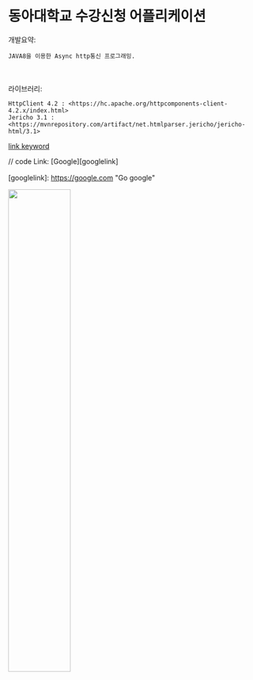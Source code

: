 동아대학교 수강신청 어플리케이션
=============


개발요약:

    JAVA8을 이용한 Async http통신 프로그래밍.
    
　
 
라이브러리:

    HttpClient 4.2 : <https://hc.apache.org/httpcomponents-client-4.2.x/index.html>
    Jericho 3.1 : <https://mvnrepository.com/artifact/net.htmlparser.jericho/jericho-html/3.1>


[link keyword][id]

[id]: URL "Optional Title here"

// code
Link: [Google][googlelink]

[googlelink]: https://google.com "Go google"　
    





<img src="https://user-images.githubusercontent.com/40492343/69025588-013e4e80-0a0b-11ea-923e-3337e0ec6d16.png" width="50%"></img>
